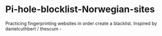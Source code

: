 # Pi-hole-blocklist-Norwegian-sites
Practicing fingerprinting websites in order create a blacklist. Inspired by danielcuthbert / thescum - 
